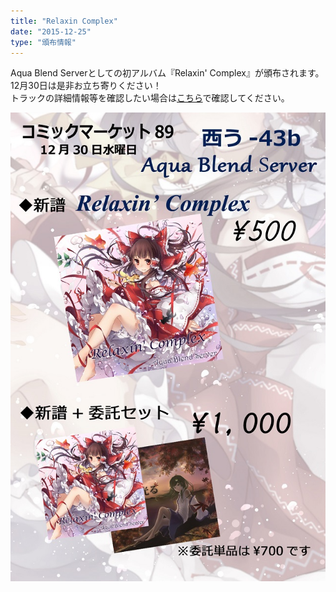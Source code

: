 ```yaml
---
title: "Relaxin Complex"
date: "2015-12-25"
type: "頒布情報"
---
```

Aqua Blend Serverとしての初アルバム『Relaxin' Complex』が頒布されます。  
12月30日は是非お立ち寄りください！  
トラックの詳細情報等を確認したい場合は<a href="/tokusetsu/RC" target="_blank">こちら</a>で確認してください。  
  
![01_RC](../images/etc/01_RC/rc_oshinagaki.jpg)  
